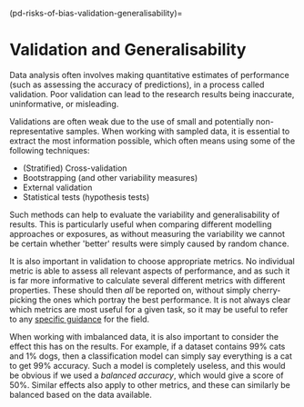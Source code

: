 (pd-risks-of-bias-validation-generalisability)=
# Validation and Generalisability 
Data analysis often involves making quantitative estimates of performance (such as assessing the accuracy of predictions), in a process called validation. 
Poor validation can lead to the research results being inaccurate, uninformative, or misleading.

Validations are often weak due to the use of small and potentially non-representative samples. 
When working with sampled data, it is essential to extract the most information possible, which often means using some of the following techniques:
- (Stratified) Cross-validation 
- Bootstrapping (and other variability measures)
- External validation
- Statistical tests (hypothesis tests)

Such methods can help to evaluate the variability and generalisability of results.
This is particularly useful when comparing different modelling approaches or exposures, as without measuring the variability we cannot be certain whether 'better' results were simply caused by random chance. 

It is also important in validation to choose appropriate metrics. 
No individual metric is able to assess all relevant aspects of performance, and as such it is far more informative to calculate several different metrics with different properties. 
These should then *all* be reported on, without simply cherry-picking the ones which portray the best performance. 
It is not always clear which metrics are most useful for a given task, so it may be useful to refer to any [specific guidance](https://www.nature.com/articles/s41592-023-02151-z) for the field.


When working with imbalanced data, it is also important to consider the effect this has on the results.
For example, if a dataset contains 99% cats and 1% dogs, then a classification model can simply say everything is a cat to get 99% accuracy.
Such a model is completely useless, and this would be obvious if we used a *balanced accuracy*, which would give a score of 50%. 
Similar effects also apply to other metrics, and these can similarly be balanced based on the data available. 
